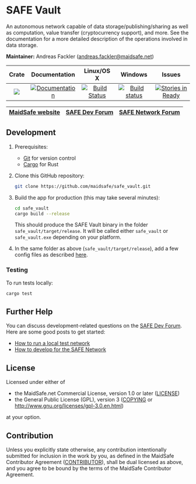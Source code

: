 # SAFE Vault

An autonomous network capable of data storage/publishing/sharing as well as computation, value transfer (cryptocurrency support), and more.
See the documentation for a more detailed description of the operations involved in data storage.

**Maintainer:** Andreas Fackler (andreas.fackler@maidsafe.net)

|Crate|Documentation|Linux/OS X|Windows|Issues|
|:---:|:-----------:|:--------:|:-----:|:----:|
|[![](http://meritbadge.herokuapp.com/safe_vault)](https://crates.io/crates/safe_vault)|[![Documentation](https://docs.rs/safe_vault/badge.svg)](https://docs.rs/safe_vault)|[![Build Status](https://travis-ci.org/maidsafe/safe_vault.svg?branch=master)](https://travis-ci.org/maidsafe/safe_vault)|[![Build status](https://ci.appveyor.com/api/projects/status/ohu678c6ufw8b2bn/branch/master?svg=true)](https://ci.appveyor.com/project/MaidSafe-QA/safe-vault/branch/master)|[![Stories in Ready](https://badge.waffle.io/maidsafe/safe_vault.png?label=ready&title=Ready)](https://waffle.io/maidsafe/safe_vault)|

| [MaidSafe website](https://maidsafe.net) | [SAFE Dev Forum](https://forum.safedev.org) | [SAFE Network Forum](https://safenetforum.org) |
|:----------------------------------------:|:-------------------------------------------:|:----------------------------------------------:|

## Development

1. Prerequisites:

    * [Git](https://git-scm.com/downloads) for version control
    * [Cargo](https://www.rustup.rs/) for Rust

2. Clone this GitHub repository:

    ```bash
    git clone https://github.com/maidsafe/safe_vault.git
    ```

3. Build the app for production (this may take several minutes):

    ```bash
    cd safe_vault
    cargo build --release
    ```

    This should produce the SAFE Vault binary in the folder `safe_vault/target/release`.
    It will be called either `safe_vault` or `safe_vault.exe` depending on your platform.

4. In the same folder as above (`safe_vault/target/release`), add a few config files as described [here](https://forum.safedev.org/t/how-to-run-a-local-test-network/842).

### Testing

To run tests locally:

```bash
cargo test
```

## Further Help

You can discuss development-related questions on the [SAFE Dev Forum](https://forum.safedev.org/).
Here are some good posts to get started:

- [How to run a local test network](https://forum.safedev.org/t/how-to-run-a-local-test-network/842)
- [How to develop for the SAFE Network](https://forum.safedev.org/t/how-to-develop-for-the-safe-network-draft/843)

## License

Licensed under either of

* the MaidSafe.net Commercial License, version 1.0 or later ([LICENSE](LICENSE))
* the General Public License (GPL), version 3 ([COPYING](COPYING) or http://www.gnu.org/licenses/gpl-3.0.en.html)

at your option.

## Contribution

Unless you explicitly state otherwise, any contribution intentionally submitted for inclusion in the
work by you, as defined in the MaidSafe Contributor Agreement ([CONTRIBUTOR](CONTRIBUTOR)), shall be
dual licensed as above, and you agree to be bound by the terms of the MaidSafe Contributor Agreement.
